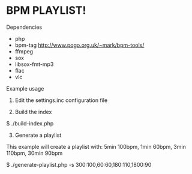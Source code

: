 BPM PLAYLIST!
===========

Dependencies
  - php
  - bpm-tag http://www.pogo.org.uk/~mark/bpm-tools/
  - ffmpeg
  - sox
  - libsox-fmt-mp3
  - flac
  - vlc

Example usage

1. Edit the settings.inc configuration file

2. Build the index
  
  $ ./build-index.php

3. Generate a playlist

  This example will create a playlist with: 5min 100bpm, 1min 60bpm, 3min 110bpm, 30min 90bpm 
  
  $ ./generate-playlist.php -s 300:100,60:60,180:110,1800:90
  
    
